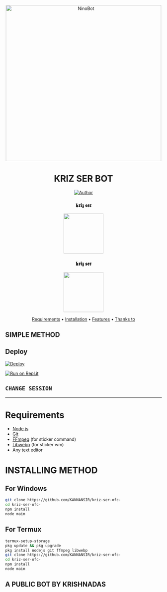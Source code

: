 <div align="center">
<img src="https://i.imgur.com/o9ySNtz.jpeg" alt="NinoBot" width="500" />

# KRIZ SER BOT


<p align="center">
  <a href="https://github.com/Nino-chan02"><img title="Author" src="https://img.shields.io/badge/Authors-𝖐𝖗𝖎𝖟 𝖘𝖊𝖗 | 𝖐𝖗𝖎𝖟 𝖘𝖊𝖗-purple.svg?style=for-the-badge&logo=github" /></a>

<h3 align="center">𝖐𝖗𝖎𝖟 𝖘𝖊𝖗</h3>
<p align="center">
  <a href="https://github.com/blooper-ser"><img src="https://www.linkpicture.com/view.php?img=LPic616bbf13b75fa1979813758.jpg" height="128" width="128" /></a>

<h3 align="center">𝖐𝖗𝖎𝖟 𝖘𝖊𝖗</h3>
<p align="center">
<a href="https://github.com/Dilmano"><img src="https://www.linkpicture.com/view.php?img=LPic616bbf13b75fa1979813758.jpg" height="128" width="128" /></a>


<p align="center">
  <a href="https://github.com/Nino-chan02/NinoWangy#requirements">Requirements</a> •
  <a href="https://github.com/Nino-chan02/NinoWangy#instalasi">Installation</a> •
  <a href="https://github.com/Nino-chan02/NinoWangy#features">Features</a> •
  <a href="https://github.com/Nino-chan02/NinoWangy#thanks-to">Thanks to</a>
</p>
</div>
 
## SIMPLE METHOD
    
## Deploy
[![Deploy](https://www.herokucdn.com/deploy/button.svg)](https://heroku.com/deploy?template=https://github.com/KANNANSIR/BOSCO/)

[![Run on Repl.it](https://repl.it/badge/github/quiec/whatsAlfa)](https://replit.com/@KANNANSIR/KRIZ-SIR-Qr-code?v=1)



## `CHANGE SESSION`



---



# Requirements
* [Node.js](https://nodejs.org/en/)
* [Git](https://git-scm.com/downloads)
* [FFmpeg](https://github.com/BtbN/FFmpeg-Builds/releases) (for sticker command)
* [Libwebp](https://developers.google.com/speed/webp/download) (for sticker wm)
* Any text editor

# INSTALLING METHOD
## For Windows
```bash
git clone https://github.com/KANNANSIR/kriz-ser-ofc-
cd kriz-ser-ofc-
npm install
node main
```
## For Termux
```bash
termux-setup-storage
pkg update && pkg upgrade
pkg install nodejs git ffmpeg libwebp 
git clone https://github.com/KANNANSIR/kriz-ser-ofc-
cd kriz-ser-ofc-
npm install
node main
```
## A PUBLIC BOT BY KRISHNADAS
